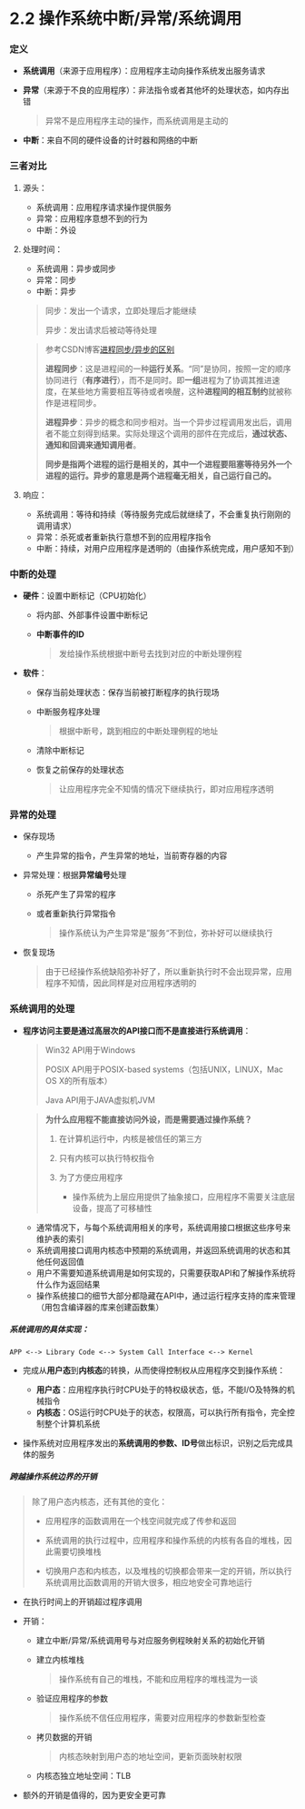# 2.2 操作系统中断/异常/系统调用

### 定义

* **系统调用**（来源于应用程序）：应用程序主动向操作系统发出服务请求

* **异常**（来源于不良的应用程序）：非法指令或者其他坏的处理状态，如内存出错

  > 异常不是应用程序主动的操作，而系统调用是主动的

* **中断**：来自不同的硬件设备的计时器和网络的中断



### 三者对比

1. 源头：
   * 系统调用：应用程序请求操作提供服务
   * 异常：应用程序意想不到的行为
   * 中断：外设

2. 处理时间：

   * 系统调用：异步或同步
   * 异常：同步
   * 中断：异步

   > 同步：发出一个请求，立即处理后才能继续
   >
   > 异步：发出请求后被动等待处理

   > 参考CSDN博客[进程同步/异步的区别](https://blog.csdn.net/qq_43185391/article/details/93401528)
   >
   > **进程同步**：这是进程间的一种**运行关系**。“同”是协同，按照一定的顺序协同进行（**有序进行**），而不是同时。即**一组**进程为了协调其推进速度，在某些地方需要相互等待或者唤醒，这种**进程间的相互制约**就被称作是进程同步。
   >
   > **进程异步**：异步的概念和同步相对。当一个异步过程调用发出后，调用者不能立刻得到结果。实际处理这个调用的部件在完成后，**通过状态、通知和回调来通知调用者**。
   >
   > **同步是指两个进程的运行是相关的，其中一个进程要阻塞等待另外一个进程的运行。异步的意思是两个进程毫无相关，自己运行自己的。**

3. 响应：
   * 系统调用：等待和持续（等待服务完成后就继续了，不会重复执行刚刚的调用请求）
   * 异常：杀死或者重新执行意想不到的应用程序指令
   * 中断：持续，对用户应用程序是透明的（由操作系统完成，用户感知不到）



### 中断的处理

* **硬件**：设置中断标记（CPU初始化）

  * 将内部、外部事件设置中断标记

  * **中断事件的ID**

    > 发给操作系统根据中断号去找到对应的中断处理例程

* **软件**：

  * 保存当前处理状态：保存当前被打断程序的执行现场

  * 中断服务程序处理

    > 根据中断号，跳到相应的中断处理例程的地址

  * 清除中断标记

  * 恢复之前保存的处理状态

    > 让应用程序完全不知情的情况下继续执行，即对应用程序透明



### 异常的处理

* 保存现场

  * 产生异常的指令，产生异常的地址，当前寄存器的内容

* 异常处理：根据**异常编号**处理

  * 杀死产生了异常的程序

  * 或者重新执行异常指令

    > 操作系统认为产生异常是”服务“不到位，弥补好可以继续执行

* 恢复现场

  > 由于已经操作系统缺陷弥补好了，所以重新执行时不会出现异常，应用程序不知情，因此同样是对应用程序透明的



### 系统调用的处理

* **程序访问主要是通过高层次的API接口而不是直接进行系统调用**：

  > Win32 API用于Windows
  >
  > POSIX API用于POSIX-based systems（包括UNIX，LINUX，Mac OS X的所有版本）
  >
  > Java API用于JAVA虚拟机JVM

  > **为什么应用程不能直接访问外设，而是需要通过操作系统？**
  >
  > 1. 在计算机运行中，内核是被信任的第三方
  >
  > 2. 只有内核可以执行特权指令
  >
  > 3. 为了方便应用程序
  >    * 操作系统为上层应用提供了抽象接口，应用程序不需要关注底层设备，提高了可移植性
  * 通常情况下，与每个系统调用相关的序号，系统调用接口根据这些序号来维护表的索引
  * 系统调用接口调用内核态中预期的系统调用，并返回系统调用的状态和其他任何返回值
  * 用户不需要知道系统调用是如何实现的，只需要获取API和了解操作系统将什么作为返回结果
  * 操作系统接口的细节大部分都隐藏在API中，通过运行程序支持的库来管理（用包含编译器的库来创建函数集）



##### 系统调用的具体实现：

```shell
APP <--> Library Code <--> System Call Interface <--> Kernel
```

* 完成从**用户态**到**内核态**的转换，从而使得控制权从应用程序交到操作系统：
  * **用户态**：应用程序执行时CPU处于的特权级状态，低，不能I/O及特殊的机械指令
  * **内核态**：OS运行时CPU处于的状态，权限高，可以执行所有指令，完全控制整个计算机系统

* 操作系统对应用程序发出的**系统调用的参数、ID号**做出标识，识别之后完成具体的服务



##### 跨越操作系统边界的开销

> 除了用户态内核态，还有其他的变化：
>
> * 应用程序的函数调用在一个栈空间就完成了传参和返回
>
> * 系统调用的执行过程中，应用程序和操作系统的内核有各自的堆栈，因此需要切换堆栈
> * 切换用户态和内核态，以及堆栈的切换都会带来一定的开销，所以执行系统调用比函数调用的开销大很多，相应地安全可靠地运行

* 在执行时间上的开销超过程序调用

* 开销：

  * 建立中断/异常/系统调用号与对应服务例程映射关系的初始化开销

  * 建立内核堆栈

    > 操作系统有自己的堆栈，不能和应用程序的堆栈混为一谈

  * 验证应用程序的参数

    > 操作系统不信任应用程序，需要对应用程序的参数新型检查

  * 拷贝数据的开销

    > 内核态映射到用户态的地址空间，更新页面映射权限

  * 内核态独立地址空间：TLB

* 额外的开销是值得的，因为更安全更可靠